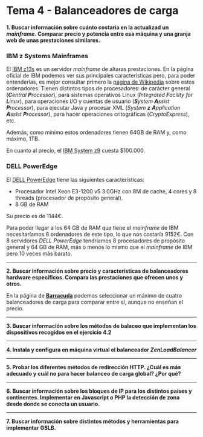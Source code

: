 # Tema 4 - Balanceadores de carga

__1. Buscar información sobre cuánto costaría en la actualizad un _mainframe_. Comparar precio y potencia entre esa máquina y una granja web de unas prestaciones similares.__

### IBM z Systems Mainframes
El [IBM z13s](http://www-03.ibm.com/systems/z/hardware/z13s.html) es un servidor _mainframe_ de altaras prestaciones. En la página oficial de IBM podemos ver sus principales características pero, para poder entenderlas, es mejor consultar primero la [página de Wikipedia](https://en.wikipedia.org/wiki/IBM_zEnterprise_System#PU_characterization) sobre estos ordenadores. Tienen distintos tipos de procesadores: de carácter general (_**C**entral **P**rocessor_), para sistemas operativos Linux (_**I**ntegrated **F**acility for **L**inux_), para operaciones I/O y cuentas de usuario (_**S**ystem **A**ssist **P**rocessor_), para ejecutar Java y procesar XML (_System **z** **A**pplication **A**ssist **P**rocessor_), para hacer operaciones critográficas (_CryptoExpress_), etc.

Además, como mínimo estos ordenadores tienen 64GB de RAM y, como máximo, 1TB.

En cuanto al precio, el [IBM System z9](https://en.wikipedia.org/wiki/IBM_System_z9#Pricing) cuesta $100.000.

### DELL PowerEdge
El [DELL PowerEdge](http://www.dell.com/es/empresas/p/poweredge-r230/pd?oc=per2302&model_id=poweredge-r230) tiene las siguientes características:

* Procesador Intel Xeon E3-1200 v5 3.0GHz con 8M de cache, 4 cores y 8 threads (procesador de propósito general).
* 8 GB de RAM

Su precio es de 1144€. 

Para poder llegar a los 64 GB de RAM que tiene el _mainframe_ de IBM necesitaríamos 8 ordenadores de este tipo, lo que nos costaría 9152€. Con 8 servidores _DELL PowerEdge_ tendríamos 8 procesadores de propósito general y 64 GB de RAM, más o menos lo mismo que el _mainframe_ de IBM pero 10 veces más barato.

---

__2. Buscar información sobre precio y características de balanceadores hardware específicos. Compara las prestaciones que ofrecen unos y otros.__

En la página de [__Barracuda__](https://www.barracuda.com/products/loadbalancer/models/compare/1?models=240,540,642,842) podemos seleccionar un máximo de cuatro balanceadores de carga para comparar entre sí, aunque no enseñan el precio.

---

__3. Buscar información sobre los métodos de balaceo que implementan los dispositivos recogidos en el ejercicio 4.2__

---

__4. Instala y configura en máquina virtual el balanceador *ZenLoadBalancer*__

---

__5. Probar los diferentes métodos de redirección HTTP. ¿Cuál es más adecuado y cuál no para hacer balanceo de carga global? ¿Por qué?__

---

__6. Buscar información sobre los bloques de IP para los distintos países y continentes. Implementar en Javascript o PHP la detección de zona desde donde se conecta un usuario.__

---

__7. Buscar información sobre distintos métodos y herramientas para implementar GSLB.__

